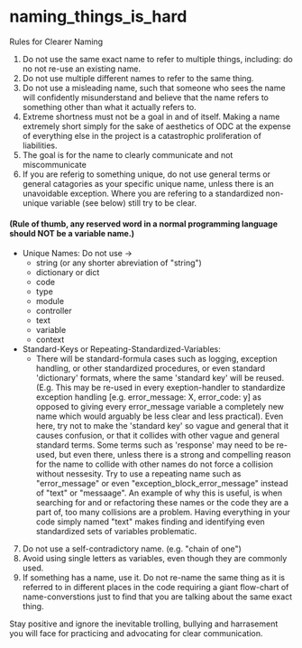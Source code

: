 # naming_things_is_hard
Rules for Clearer Naming


1. Do not use the same exact name to refer to multiple things, including: do no not re-use an existing name.
2. Do not use multiple different names to refer to the same thing.
3. Do not use a misleading name, such that someone who sees the name will confidently misunderstand and believe that the name refers to something other than what it actually refers to.
4. Extreme shortness must not be a goal in and of itself. Making a name extremely short simply for the sake of aesthetics of ODC at the expense of everything else in the project is a catastrophic proliferation of liabilities.
5. The goal is for the name to clearly communicate and not miscommunicate
6. If you are referig to something unique, do not use general terms or general catagories as your specific unique name, unless there is an unavoidable exception. Where you are refering to a standardized non-unique variable (see below) still try to be clear.
#### (Rule of thumb, any reserved word in a normal programming language should NOT be a variable name.)
- Unique Names: Do not use ->
  - string (or any shorter abreviation of "string")
  - dictionary or dict
  - code
  - type
  - module
  - controller
  - text
  - variable
  - context
- Standard-Keys or Repeating-Standardized-Variables:
  - There will be standard-formula cases such as logging, exception handling, or other standardized procedures, or even standard 'dictionary' formats, where the same 'standard key' will be reused. (E.g. This may be re-used in every exeption-handler to standardize exception handling [e.g. error_message: X, error_code: y] as opposed to giving every error_message variable a completely new name which would arguably be less clear and less practical). Even here, try not to make the 'standard key' so vague and general that it causes confusion, or that it collides with other vague and general standard terms. Some terms such as 'response' may need to be re-used, but even there, unless there is a strong and compelling reason for the name to collide with other names do not force a collision without nessesity. Try to use a repeating name such as "error_message" or even "exception_block_error_message" instead of "text" or "messaage". An example of why this is useful, is when searching for and or refactoring these names or the code they are a part of, too many collisions are a problem. Having everything in your code simply named "text" makes finding and identifying even standardized sets of variables problematic.
7. Do not use a self-contradictory name. (e.g. "chain of one")
8. Avoid using single letters as variables, even though they are commonly used.
9. If something has a name, use it. Do not re-name the same thing as it is referred to in different places in the code requiring a giant flow-chart of name-converstions just to find that you are talking about the same exact thing.

Stay positive and ignore the inevitable trolling, bullying and harrasement you will face for practicing and advocating for clear communication. 
